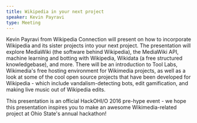 ```yaml
---
title: Wikipedia in your next project
speaker: Kevin Payravi
type: Meeting
---
```



Kevin Payravi from Wikipedia Connection will present on how to incorporate Wikipedia and its sister projects into your next project. The presentation will explore MediaWiki (the software behind Wikipedia), the MediaWiki API, machine learning and botting with Wikipedia, Wikidata (a free structured knowledgebase), and more. There will be an introduction to Tool Labs, Wikimedia's free hosting environment for Wikimedia projects, as well as a look at some of the cool open source projects that have been developed for Wikipedia - which include vandalism-detecting bots, edit gamification, and making live music out of Wikipedia edits.

This presentation is an official HackOHI/O 2016 pre-hype event - we hope this presentation inspires you to make an awesome Wikimedia-related project at Ohio State's annual hackathon!
